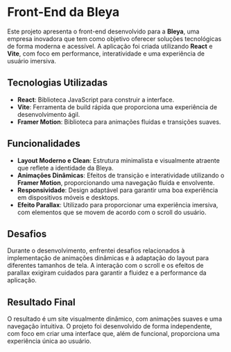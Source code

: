 # Front-End da Bleya

Este projeto apresenta o front-end desenvolvido para a **Bleya**, uma empresa inovadora que tem como objetivo oferecer soluções tecnológicas de forma moderna e acessível. A aplicação foi criada utilizando **React** e **Vite**, com foco em performance, interatividade e uma experiência de usuário imersiva.

## Tecnologias Utilizadas

- **React**: Biblioteca JavaScript para construir a interface.
- **Vite**: Ferramenta de build rápida que proporciona uma experiência de desenvolvimento ágil.
- **Framer Motion**: Biblioteca para animações fluidas e transições suaves.

## Funcionalidades

- **Layout Moderno e Clean**: Estrutura minimalista e visualmente atraente que reflete a identidade da Bleya.
- **Animações Dinâmicas**: Efeitos de transição e interatividade utilizando o **Framer Motion**, proporcionando uma navegação fluída e envolvente.
- **Responsividade**: Design adaptável para garantir uma boa experiência em dispositivos móveis e desktops.
- **Efeito Parallax**: Utilizado para proporcionar uma experiência imersiva, com elementos que se movem de acordo com o scroll do usuário.

## Desafios

Durante o desenvolvimento, enfrentei desafios relacionados à implementação de animações dinâmicas e à adaptação do layout para diferentes tamanhos de tela. A interação com o scroll e os efeitos de parallax exigiram cuidados para garantir a fluidez e a performance da aplicação.

## Resultado Final

O resultado é um site visualmente dinâmico, com animações suaves e uma navegação intuitiva. O projeto foi desenvolvido de forma independente, com foco em criar uma interface que, além de funcional, proporciona uma experiência única ao usuário.
